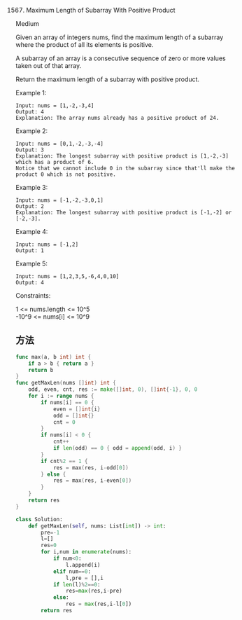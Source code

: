 1567. Maximum Length of Subarray With Positive Product


Medium


Given an array of integers nums, find the maximum length of a subarray where the product of all its elements is positive.

A subarray of an array is a consecutive sequence of zero or more values taken out of that array.

Return the maximum length of a subarray with positive product.

 

Example 1:

```
Input: nums = [1,-2,-3,4]
Output: 4
Explanation: The array nums already has a positive product of 24.
```

Example 2:

```
Input: nums = [0,1,-2,-3,-4]
Output: 3
Explanation: The longest subarray with positive product is [1,-2,-3] which has a product of 6.
Notice that we cannot include 0 in the subarray since that'll make the product 0 which is not positive.
```

Example 3:

```
Input: nums = [-1,-2,-3,0,1]
Output: 2
Explanation: The longest subarray with positive product is [-1,-2] or [-2,-3].
```

Example 4:

```
Input: nums = [-1,2]
Output: 1
```

Example 5:

```
Input: nums = [1,2,3,5,-6,4,0,10]
Output: 4
```
 

Constraints:

1 <= nums.length <= 10^5  
-10^9 <= nums[i] <= 10^9


## 方法

```go
func max(a, b int) int {
    if a > b { return a }
    return b
}
func getMaxLen(nums []int) int {
    odd, even, cnt, res := make([]int, 0), []int{-1}, 0, 0
    for i := range nums {
        if nums[i] == 0 {
            even = []int{i}
            odd = []int{}
            cnt = 0
        }
        if nums[i] < 0 {
            cnt++
            if len(odd) == 0 { odd = append(odd, i) }
        }
        if cnt%2 == 1 {
            res = max(res, i-odd[0])
        } else {
            res = max(res, i-even[0])
        }
    }
    return res
}
```



```python
class Solution:
    def getMaxLen(self, nums: List[int]) -> int:
        pre=-1
        l=[]
        res=0
        for i,num in enumerate(nums):
            if num<0:
                l.append(i)
            elif num==0:
                l,pre = [],i
            if len(l)%2==0:
                res=max(res,i-pre)
            else:
                res = max(res,i-l[0])
        return res
```